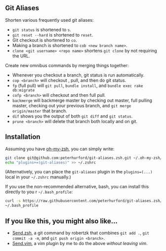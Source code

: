 ## Git Aliases

Shorten various frequently used git aliases:

* `git status` is shortened to `s`.
* `git reset --hard` is shortened to `reset`.
* Git checkout is shortened to `co`.
* Making a branch is shortened to `cob <new branch name>`.
* `clone <git username> <repo name>` shortens `git clone` by not requiring the URL.

Create new omnibus commands by merging things together:

* Whenever you checkout a branch, git status is run automatically.
* `cop <branch>` will checkout <branch>, pull, and then do git status.
* `fp` (full pull) will `git pull`, `bundle install`, and `bundle exec rake db:migrate`
* `cofp <branch>` will checkout <branch> and then full pull.
* `backmerge` will backmerge master by checking out master, full pulling master, checking out your previous branch, and `git merge origin/master` that branch.
* `dif` shows you the output of both `git diff` and `git status`.
* `prune <branch>` will delete that branch both locally and on git.

## Installation


Assuming you have [oh-my-zsh](https://github.com/robbyrussell/oh-my-zsh), you can
simply write:

```bash
git clone git@github.com:peterhurford/git-aliases.zsh.git ~/.oh-my-zsh/custom/plugins/git-aliases
echo "plugins+=(git-aliases)" >> ~/.zshrc
```

(Alternatively, you can place the `git-aliases` plugin in the `plugins=(...)` local in your `~/.zshrc` manually.)

If you use the non-recommended alternative, bash, you can install this directly to you
r `~/.bash_profile`:

```bash
curl -s https://raw.githubusercontent.com/peterhurford/git-aliases.zsh/master/git-aliases.plugin.zsh >>
~/.bash_profile
```

## If you like this, you might also like...
* [Send.zsh](https://github.com/robertzk/send.zsh), a git command by robertzk that combines `git add .`, `git commit -a -m`, and `git push origin <branch>`.
* [Send.vim](https://github.com/peterhurford/send.vim), a vim plugin by me to do the above _without leaving vim_.
